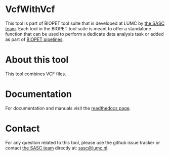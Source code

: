 #  VcfWithVcf
This tool is part of BIOPET tool suite that is developed at LUMC by [the SASC team](http://sasc.lumc.nl/). 
Each tool in the BIOPET tool suite is meant to offer a standalone function that can be used to perform a
dedicate data analysis task or added as part of [BIOPET pipelines](http://biopet-docs.readthedocs.io/en/latest/).

#  About this tool
This tool combines VCF files.

#  Documentation
For documentation and manuals visit the [readthedocs page](http://biopet-VcfWithVcf.readthedocs.io/en/latest/).


#  Contact

<p>
  <!-- Obscure e-mail address for spammers -->
For any question related to this tool, please use the github issue tracker or contact 
  <a href='http://sasc.lumc.nl/'>the SASC team</a> directly at: <a href='&#109;&#97;&#105;&#108;&#116;&#111;&#58;
 &#115;&#97;&#115;&#99;&#64;&#108;&#117;&#109;&#99;&#46;&#110;&#108;'>
  &#115;&#97;&#115;&#99;&#64;&#108;&#117;&#109;&#99;&#46;&#110;&#108;</a>.
</p>
